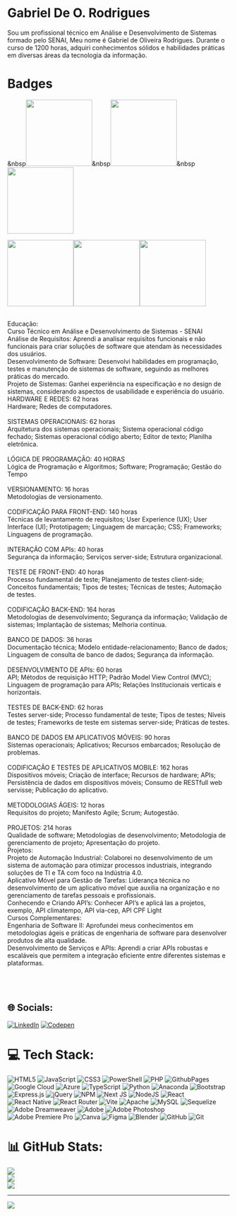#                                                                     Gabriel De O. Rodrigues
Sou um profissional técnico em Análise e Desenvolvimento de Sistemas formado pelo SENAI, Meu nome é Gabriel de Oliveira Rodrigues. Durante o curso de 1200 horas, adquiri conhecimentos sólidos e habilidades práticas em diversas áreas da tecnologia da informação.
# Badges
&nbsp[<img src="https://cdn.qwiklabs.com/eyrbhXHgXHKYZFDqAbww8CGLzlYmIb8l9zWD3IZHmI4%3D" height="150"></a>](https://www.cloudskillsboost.google/public_profiles/3192e5c2-c28d-4add-a8cd-5fe99c747b78/badges/6560603)&nbsp[<img src="https://cdn.qwiklabs.com/FviWG7zqkyrY7cCjCHeaf6nfyVpOjelrIOdu65triDw%3D" height="150"></a>](https://www.cloudskillsboost.google/public_profiles/3192e5c2-c28d-4add-a8cd-5fe99c747b78/badges/5697501)&nbsp[<img src="https://cdn.qwiklabs.com/OT8k8pRRu%2ForDqpfuMIwyglzX14PyLPFHd2FNRS0Ifc%3D" height="150"></a>](https://www.cloudskillsboost.google/public_profiles/3192e5c2-c28d-4add-a8cd-5fe99c747b78/badges/5272077)

[<img src="https://cdn.qwiklabs.com/6QsPX5Wdg0eHWFed3ZKTbX2c88yVFGgaWPlYt%2BJdp4Q%3D" height="150"></a>](https://www.cloudskillsboost.google/public_profiles/3192e5c2-c28d-4add-a8cd-5fe99c747b78/badges/5107142)[<img src="https://cdn.qwiklabs.com/SOUHCWvev6HmfC5QztXJd%2BCkSK8%2B3WGWg%2BF%2Fww%2FfqXA%3D" height="150"></a>](https://www.cloudskillsboost.google/public_profiles/3192e5c2-c28d-4add-a8cd-5fe99c747b78/badges/4757337)[<img src="https://cdn.qwiklabs.com/TbOoOcpQdNxRawSvSE3K5cbakxBmki8F%2FgjwN6yKY98%3D" height="150"></a>](https://www.cloudskillsboost.google/public_profiles/3192e5c2-c28d-4add-a8cd-5fe99c747b78/badges/4661276)

<br>Educação:<br>Curso Técnico em Análise e Desenvolvimento de Sistemas - SENAI<br>Análise de Requisitos: Aprendi a analisar requisitos funcionais e não funcionais para criar soluções de software que atendam às necessidades dos usuários.<br>Desenvolvimento de Software: Desenvolvi habilidades em programação, testes e manutenção de sistemas de software, seguindo as melhores práticas do mercado.<br>Projeto de Sistemas: Ganhei experiência na especificação e no design de sistemas, considerando aspectos de usabilidade e experiência do usuário.<br>HARDWARE E REDES: 62 horas<br>Hardware; Redes de computadores.<br><br>SISTEMAS OPERACIONAIS: 62 horas<br>Arquitetura dos sistemas operacionais; Sistema operacional código fechado; Sistemas operacional código aberto; Editor de texto; Planilha eletrônica.<br><br>LÓGICA DE PROGRAMAÇÃO: 40 HORAS<br>Lógica de Programação e Algoritmos; Software; Programação; Gestão do Tempo<br><br>VERSIONAMENTO: 16 horas<br>Metodologias de versionamento.<br><br>CODIFICAÇÃO PARA FRONT-END: 140 horas<br>Técnicas de levantamento de requisitos; User Experience (UX); User Interface (UI); Prototipagem; Linguagem de marcação; CSS; Frameworks; Linguagens de programação.<br><br>INTERAÇÃO COM APIs: 40 horas<br>Segurança da informação; Serviços server-side; Estrutura organizacional.<br><br>TESTE DE FRONT-END: 40 horas<br>Processo fundamental de teste; Planejamento de testes client-side; Conceitos fundamentais; Tipos de testes; Técnicas de testes; Automação de testes.<br><br>CODIFICAÇÃO BACK-END: 164 horas<br>Metodologias de desenvolvimento; Segurança da informação; Validação de sistemas; Implantação de sistemas; Melhoria contínua.<br><br>BANCO DE DADOS: 36 horas<br>Documentação técnica; Modelo entidade-relacionamento; Banco de dados; Linguagem de consulta de banco de dados; Segurança da informação.<br><br>DESENVOLVIMENTO DE APIs: 60 horas<br>API; Métodos de requisição HTTP; Padrão Model View Control (MVC); Linguagem de programação para APIs; Relações Institucionais verticais e horizontais.<br><br>TESTES DE BACK-END: 62 horas<br>Testes server-side; Processo fundamental de teste; Tipos de testes; Níveis de testes; Frameworks de teste em sistemas server-side; Práticas de testes.<br><br>BANCO DE DADOS EM APLICATIVOS MÓVEIS: 90 horas<br>Sistemas operacionais; Aplicativos; Recursos embarcados; Resolução de problemas.<br><br>CODIFICAÇÃO E TESTES DE APLICATIVOS MOBILE: 162 horas<br>Dispositivos móveis; Criação de interface; Recursos de hardware; APIs; Persistência de dados em dispositivos móveis; Consumo de RESTfull web servisse; Publicação do aplicativo.<br><br>METODOLOGIAS ÁGEIS: 12 horas<br>Requisitos do projeto; Manifesto Agile; Scrum; Autogestão.<br>	<br>PROJETOS: 214 horas<br>Qualidade de software; Metodologias de desenvolvimento; Metodologia de gerenciamento de projeto; Apresentação do projeto.<br>Projetos:<br>Projeto de Automação Industrial: Colaborei no desenvolvimento de um sistema de automação para otimizar processos industriais, integrando soluções de TI e TA com foco na Indústria 4.0.<br>Aplicativo Móvel para Gestão de Tarefas: Liderança técnica no desenvolvimento de um aplicativo móvel que auxilia na organização e no gerenciamento de tarefas pessoais e profissionais.<br>Conhecendo e Criando API’s: Conhecer API’s e aplicá las a projetos, exemplo, API climatempo, API via-cep, API CPF Light  <br>Cursos Complementares:<br>Engenharia de Software II: Aprofundei meus conhecimentos em metodologias ágeis e práticas de engenharia de software para desenvolver produtos de alta qualidade.<br>Desenvolvimento de Serviços e APIs: Aprendi a criar APIs robustas e escaláveis que permitem a integração eficiente entre diferentes sistemas e plataformas.<br><br><br><br>


## 🌐 Socials:
[![LinkedIn](https://img.shields.io/badge/LinkedIn-%230077B5.svg?logo=linkedin&logoColor=white)](https://linkedin.com/in/https://www.linkedin.com/in/gabriel-de-oliveira-rodrigues-39b318276/) [![Codepen](https://img.shields.io/badge/Codepen-000000?style=for-the-badge&logo=codepen&logoColor=white)](https://codepen.io/https://codepen.io/bmpvidmh-the-sans) 

# 💻 Tech Stack:
![HTML5](https://img.shields.io/badge/html5-%23E34F26.svg?style=for-the-badge&logo=html5&logoColor=white) ![JavaScript](https://img.shields.io/badge/javascript-%23323330.svg?style=for-the-badge&logo=javascript&logoColor=%23F7DF1E) ![CSS3](https://img.shields.io/badge/css3-%231572B6.svg?style=for-the-badge&logo=css3&logoColor=white) ![PowerShell](https://img.shields.io/badge/PowerShell-%235391FE.svg?style=for-the-badge&logo=powershell&logoColor=white) ![PHP](https://img.shields.io/badge/php-%23777BB4.svg?style=for-the-badge&logo=php&logoColor=white) ![GithubPages](https://img.shields.io/badge/github%20pages-121013?style=for-the-badge&logo=github&logoColor=white) ![Google Cloud](https://img.shields.io/badge/GoogleCloud-%234285F4.svg?style=for-the-badge&logo=google-cloud&logoColor=white) ![Azure](https://img.shields.io/badge/azure-%230072C6.svg?style=for-the-badge&logo=microsoftazure&logoColor=white) ![TypeScript](https://img.shields.io/badge/typescript-%23007ACC.svg?style=for-the-badge&logo=typescript&logoColor=white) ![Python](https://img.shields.io/badge/python-3670A0?style=for-the-badge&logo=python&logoColor=ffdd54) ![Anaconda](https://img.shields.io/badge/Anaconda-%2344A833.svg?style=for-the-badge&logo=anaconda&logoColor=white) ![Bootstrap](https://img.shields.io/badge/bootstrap-%238511FA.svg?style=for-the-badge&logo=bootstrap&logoColor=white) ![Express.js](https://img.shields.io/badge/express.js-%23404d59.svg?style=for-the-badge&logo=express&logoColor=%2361DAFB) ![jQuery](https://img.shields.io/badge/jquery-%230769AD.svg?style=for-the-badge&logo=jquery&logoColor=white) ![NPM](https://img.shields.io/badge/NPM-%23CB3837.svg?style=for-the-badge&logo=npm&logoColor=white) ![Next JS](https://img.shields.io/badge/Next-black?style=for-the-badge&logo=next.js&logoColor=white) ![NodeJS](https://img.shields.io/badge/node.js-6DA55F?style=for-the-badge&logo=node.js&logoColor=white) ![React](https://img.shields.io/badge/react-%2320232a.svg?style=for-the-badge&logo=react&logoColor=%2361DAFB) ![React Native](https://img.shields.io/badge/react_native-%2320232a.svg?style=for-the-badge&logo=react&logoColor=%2361DAFB) ![React Router](https://img.shields.io/badge/React_Router-CA4245?style=for-the-badge&logo=react-router&logoColor=white) ![Vite](https://img.shields.io/badge/vite-%23646CFF.svg?style=for-the-badge&logo=vite&logoColor=white) ![Apache](https://img.shields.io/badge/apache-%23D42029.svg?style=for-the-badge&logo=apache&logoColor=white) ![MySQL](https://img.shields.io/badge/mysql-4479A1.svg?style=for-the-badge&logo=mysql&logoColor=white) ![Sequelize](https://img.shields.io/badge/Sequelize-52B0E7?style=for-the-badge&logo=Sequelize&logoColor=white) ![Adobe Dreamweaver](https://img.shields.io/badge/Adobe%20Dreamweaver-FF61F6.svg?style=for-the-badge&logo=Adobe%20Dreamweaver&logoColor=white) ![Adobe](https://img.shields.io/badge/adobe-%23FF0000.svg?style=for-the-badge&logo=adobe&logoColor=white) ![Adobe Photoshop](https://img.shields.io/badge/adobe%20photoshop-%2331A8FF.svg?style=for-the-badge&logo=adobe%20photoshop&logoColor=white) ![Adobe Premiere Pro](https://img.shields.io/badge/Adobe%20Premiere%20Pro-9999FF.svg?style=for-the-badge&logo=Adobe%20Premiere%20Pro&logoColor=white) ![Canva](https://img.shields.io/badge/Canva-%2300C4CC.svg?style=for-the-badge&logo=Canva&logoColor=white) ![Figma](https://img.shields.io/badge/figma-%23F24E1E.svg?style=for-the-badge&logo=figma&logoColor=white) ![Blender](https://img.shields.io/badge/blender-%23F5792A.svg?style=for-the-badge&logo=blender&logoColor=white) ![GitHub](https://img.shields.io/badge/github-%23121011.svg?style=for-the-badge&logo=github&logoColor=white) ![Git](https://img.shields.io/badge/git-%23F05033.svg?style=for-the-badge&logo=git&logoColor=white)
# 📊 GitHub Stats:
![](https://github-readme-stats.vercel.app/api?username=oliveeira2610&theme=dark&hide_border=false&include_all_commits=false&count_private=false)<br/>
![](https://github-readme-streak-stats.herokuapp.com/?user=oliveeira2610&theme=dark&hide_border=false)<br/>
![](https://github-readme-stats.vercel.app/api/top-langs/?username=oliveeira2610&theme=dark&hide_border=false&include_all_commits=false&count_private=false&layout=compact)


---

[![](https://visitcount.itsvg.in/api?id=oliveeira2610&icon=0&color=0)](https://visitcount.itsvg.in)

<!-- Proudly created with GPRM ( https://gprm.itsvg.in ) -->

